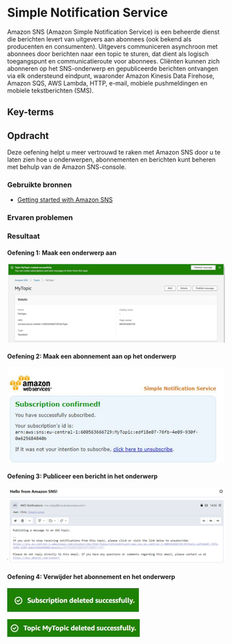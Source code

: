 # Simple Notification Service
Amazon SNS (Amazon Simple Notification Service) is een beheerde dienst die berichten levert van uitgevers aan abonnees (ook bekend als producenten en consumenten). Uitgevers communiceren asynchroon met abonnees door berichten naar een topic te sturen, dat dient als logisch toegangspunt en communicatieroute voor abonnees. Cliënten kunnen zich abonneren op het SNS-onderwerp en gepubliceerde berichten ontvangen via elk ondersteund eindpunt, waaronder Amazon Kinesis Data Firehose, Amazon SQS, AWS Lambda, HTTP, e-mail, mobiele pushmeldingen en mobiele tekstberichten (SMS).
## Key-terms

## Opdracht

Deze oefening helpt u meer vertrouwd te raken met Amazon SNS door u te laten zien hoe u onderwerpen, abonnementen en berichten kunt beheren met behulp van de Amazon SNS-console.

### Gebruikte bronnen
- [Getting started with Amazon SNS](https://docs.aws.amazon.com/sns/latest/dg/sns-getting-started.html#step-create-queue)

### Ervaren problemen

### Resultaat

#### Oefening 1: Maak een onderwerp aan

![](../00_includes/topic.JPG)

#### Oefening 2: Maak een abonnement aan op het onderwerp

![](../00_includes/subscription.JPG)

#### Oefening 3: Publiceer een bericht in het onderwerp

![](../00_includes/message.png)

#### Oefening 4: Verwijder het abonnement en het onderwerp

![](../00_includes/subdel.JPG)

![](../00_includes/topicdel.JPG)